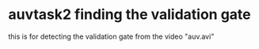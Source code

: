 # auvtask2 finding the validation gate


this is for detecting the validation gate from the video "auv.avi"
